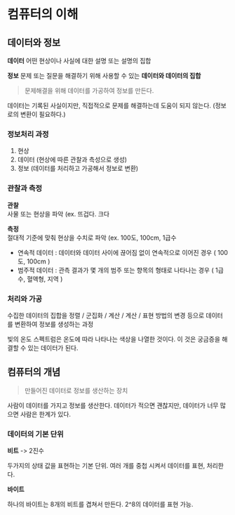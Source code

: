 # 컴퓨터의 이해

## 데이터와 정보
**데이터** 어떤 현상이나 사실에 대한 설명 또는 설명의 집합

**정보** 문제 또는 질문을 해결하기 위해 사용할 수 있는 **데이터와 데이터의 집합**

> 문제해결을 위해 데이터를 가공하여 정보를 만든다.
 
데이터는 기록된 사실이지만, 직접적으로 문제를 해결하는데 도움이 되지 않는다. (정보로의 변환이 필요하다.) 

### 정보처리 과정

1. 현상
2. 데이터 (현상에 따른 관찰과 측성으로 생성)
3. 정보 (데이터를 처리하고 가공해서 정보로 변환)

### 관찰과 측정
**관찰**<br/>
사물 또는 현상을 파악 (ex. 뜨겁다. 크다

**측정**<br/>
절대적 기준에 맞춰 현상을 수치로 파악 (ex. 100도, 100cm, 1급수

- 연속적 데이터 : 데이터와 데이터 사이에 끊어짐 없이 연속적으로 이어진 경우 ( 100도, 100cm )
- 범주적 데이터 : 관측 결과가 몇 개의 범주 또는 향목의 형태로 나타나는 경우 ( 1급수, 혈액형, 지역 )

### 처리와 가공
수집한 데이터의 집합을 정렬 / 군집화 / 계산 / 계산 / 표현 방법의 변경 등으로 데이터를 변환하여 정보를 생성하는 과정

빛의 온도 스펙트럼은 온도에 따라 나타나는 색상을 나열한 것이다.
이 것은 궁금증을 해결할 수 있는 데이터가 된다.

## 컴퓨터의 개념
> 만들어진 데이터로 정보를 생산하는 장치

사람이 데이터를 가지고 정보를 생산한다.
데이터가 적으면 괜찮지만, 데이터가 너무 많으면 사람은 한계가 있다.

### 데이터의 기본 단위
**비트** -> 2진수

두가지의 상태 값을 표현하는 기본 단위. 
여러 개를 중첩 시켜서 데이터를 표현, 처리한다.

**바이트**

하나의 바이트는 8개의 비트를 겹쳐서 만든다. 2^8의 데이터를 표현 가능.


